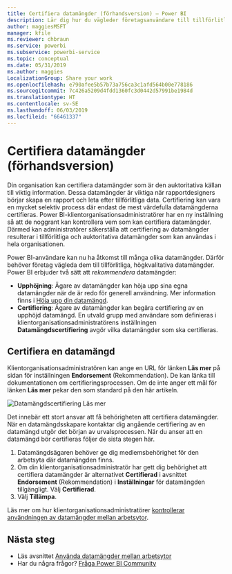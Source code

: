 ```yaml
---
title: Certifiera datamängder (förhandsversion) – Power BI
description: Lär dig hur du vägleder företagsanvändare till tillförlitliga, högkvalitativa datamängder.
author: maggiesMSFT
manager: kfile
ms.reviewer: chbraun
ms.service: powerbi
ms.subservice: powerbi-service
ms.topic: conceptual
ms.date: 05/31/2019
ms.author: maggies
LocalizationGroup: Share your work
ms.openlocfilehash: e790afee5b57b73a756ca3c1afd564b00e778186
ms.sourcegitcommit: 7c426a5209d4fdd1360fc3d0442d57991be1984d
ms.translationtype: HT
ms.contentlocale: sv-SE
ms.lasthandoff: 06/03/2019
ms.locfileid: "66461337"
---
```

# <a name="certify-datasets-preview"></a>Certifiera datamängder (förhandsversion)

Din organisation kan certifiera datamängder som är den auktoritativa källan till viktig information. Dessa datamängder är viktiga när rapportdesigners börjar skapa en rapport och leta efter tillförlitliga data. Certifiering kan vara en mycket selektiv process där endast de mest värdefulla datamängderna certifieras. Power BI-klientorganisationsadministratörer har en ny inställning så att de noggrant kan kontrollera vem som kan certifiera datamängder. Därmed kan administratörer säkerställa att certifiering av datamängder resulterar i tillförlitliga och auktoritativa datamängder som kan användas i hela organisationen.

Power BI-användare kan nu ha åtkomst till många olika datamängder. Därför behöver företag vägleda dem till tillförlitliga, högkvalitativa datamängder. Power BI erbjuder två sätt att *rekommendera* datamängder:

- **Upphöjning**: Ägare av datamängder kan höja upp sina egna datamängder när de är redo för generell användning. Mer information finns i [Höja upp din datamängd](service-datasets-promote.md). 
- **Certifiering**: Ägare av datamängder kan begära certifiering av en upphöjd datamängd. En utvald grupp med användare som definieras i klientorganisationsadministratörens inställningen **Datamängdscertifiering** avgör vilka datamängder som ska certifieras.

## <a name="certify-a-dataset"></a>Certifiera en datamängd

Klientorganisationsadministratören kan ange en URL för länken **Läs mer** på sidan för inställningen **Endorsement** (Rekommendation).  De kan länka till dokumentationen om certifieringsprocessen. Om de inte anger ett mål för länken **Läs mer** pekar den som standard på den här artikeln.

![Datamängdscertifiering Läs mer](media/service-datasets-certify-promote/power-bi-dataset-learn-more-certification.png)

Det innebär ett stort ansvar att få behörigheten att certifiera datamängder. När en datamängdsskapare kontaktar dig angående certifiering av en datamängd utgör det början av urvalsprocessen. När du anser att en datamängd bör certifieras följer de sista stegen här.

1. Datamängdsägaren behöver ge dig medlemsbehörighet för den arbetsyta där datamängden finns.
1. Om din klientorganisationsadministratör har gett dig behörighet att certifiera datamängder är alternativet **Certifierad** i avsnittet **Endorsement** (Rekommendation) i **Inställningar** för datamängden tillgängligt. Välj **Certifierad**.
1. Välj **Tillämpa**.

Läs mer om hur klientorganisationsadministratörer [kontrollerar användningen av datamängder mellan arbetsytor](service-datasets-admin-across-workspaces.md).

## <a name="next-steps"></a>Nästa steg

* Läs avsnittet [Använda datamängder mellan arbetsytor](service-datasets-across-workspaces.md)
* Har du några frågor? [Fråga Power BI Community](http://community.powerbi.com/)
